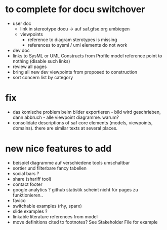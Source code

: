 # to complete for docu switchover
* user doc
  * link in stereotype docu -> auf saf.gfse.org umbiegen
  * viewpoints
    * reference to diagram sterotypes is missing
    * references to sysml / uml elements do not work
* dev doc
* links to SysML or UML Constructs from Profile model reference point to nothing (disable such links)
* review all pages
* bring all new dev viewpoints from proposed to construction
* sort concern list by category
# fix
* das komische problem beim bilder exportieren  - bild wird geschrieben, dann abbruch - alle viewpoint diagramme. warum? 
* consolidate descriptions of saf core elements (models, viewpoints, domains). there are similar texts at several places.
# new nice features to add
* beispiel diagramme  auf verschiedene tools umschaltbar
* sortier und filterbare fancy tabellen
* social bars ?
 * share (shariff tool)
* contact footer
* google analytics ? github statistik scheint nicht für pages zu funktionieren.. 
* favico
* switchable examples (rhy, sparx)
* slide examples ?
* linkable literature references from model
* move definitions cited to footnotes? See Stakeholder File for example
